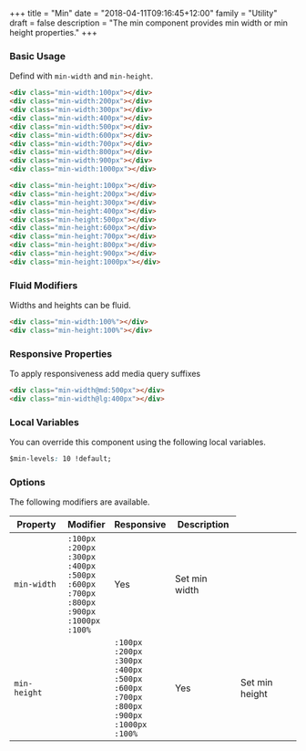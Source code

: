 +++
title = "Min"
date = "2018-04-11T09:16:45+12:00"
family = "Utility"
draft = false
description = "The min component provides min width or min height properties."
+++

### Basic Usage

Defind with `min-width` and `min-height`.

```html
<div class="min-width:100px"></div>
<div class="min-width:200px"></div>
<div class="min-width:300px"></div>
<div class="min-width:400px"></div>
<div class="min-width:500px"></div>
<div class="min-width:600px"></div>
<div class="min-width:700px"></div>
<div class="min-width:800px"></div>
<div class="min-width:900px"></div>
<div class="min-width:1000px"></div>

<div class="min-height:100px"></div>
<div class="min-height:200px"></div>
<div class="min-height:300px"></div>
<div class="min-height:400px"></div>
<div class="min-height:500px"></div>
<div class="min-height:600px"></div>
<div class="min-height:700px"></div>
<div class="min-height:800px"></div>
<div class="min-height:900px"></div>
<div class="min-height:1000px"></div>
```

### Fluid Modifiers

Widths and heights can be fluid.

```html
<div class="min-width:100%"></div>
<div class="min-height:100%"></div>
```

### Responsive Properties

To apply responsiveness add media query suffixes

```html
<div class="min-width@md:500px"></div>
<div class="min-width@lg:400px"></div>
```

### Local Variables

You can override this component using the following local variables.

```css
$min-levels: 10 !default;
```

### Options

The following modifiers are available.

<table class="table width:100% table:pile table@sm:unpile">
  <thead>
    <tr>
      <th>
        Property
      </th>
      <th>
        Modifier
      </th>
      <th>
        Responsive
      </th>
      <th>
        Description
      </th>
    </tr>
  </thead>
  <tr>
    <td data-label="Properties">
      <code>min-width</code>
    </td>
    <td data-label="Attributes">
      <code class="margin:u0">:100px</code><br />
      <code class="margin:u0">:200px</code><br />
      <code class="margin:u0">:300px</code><br />
      <code class="margin:u0">:400px</code><br />
      <code class="margin:u0">:500px</code><br />
      <code class="margin:u0">:600px</code><br />
      <code class="margin:u0">:700px</code><br />
      <code class="margin:u0">:800px</code><br />
      <code class="margin:u0">:900px</code><br />
      <code class="margin:u0">:1000px</code><br />
      <code class="margin:u0">:100%</code>
    </td>
    <td data-label="Responsive">
      Yes
    </td>
    <td class="row:reverse">
      Set min width
    </td>
  </tr>
  <tr>
    <td data-label="Properties">
      <code>min-height</code>
    </td>
    <td data-label="Attributes">
      <td data-label="Attributes">
        <code class="margin:u0">:100px</code><br />
        <code class="margin:u0">:200px</code><br />
        <code class="margin:u0">:300px</code><br />
        <code class="margin:u0">:400px</code><br />
        <code class="margin:u0">:500px</code><br />
        <code class="margin:u0">:600px</code><br />
        <code class="margin:u0">:700px</code><br />
        <code class="margin:u0">:800px</code><br />
        <code class="margin:u0">:900px</code><br />
        <code class="margin:u0">:1000px</code><br />
        <code class="margin:u0">:100%</code>
      </td>
    </td>
    <td data-label="Responsive">
      Yes
    </td>
    <td class="row:reverse">
      Set min height
    </td>
  </tr>
</table>

